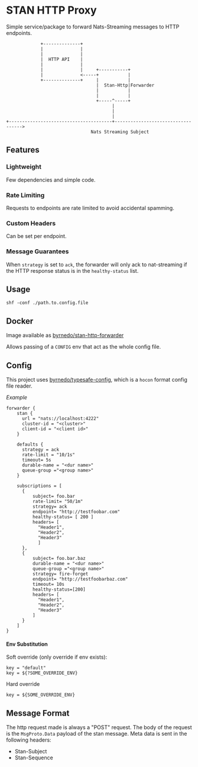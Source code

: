 # STAN HTTP Proxy

Simple service/package to forward Nats-Streaming messages to HTTP endpoints.

```
             +--------------+
             |              |
             |              |
             |  HTTP API    |
             |              |
             |              |     +-----------+
             |              <-----+           |
             +--------------+     |           |
                                  |  Stan-Http|Forwarder
                                  |           |
                                  |           |
                                  +-----^-----+
                                        |
                                        |
                                        |
+---------------------------------------+----------------------------------->
                                Nats Streaming Subject

```

## Features

### Lightweight

Few dependencies and simple code.

### Rate Limiting

Requests to endpoints are rate limited to avoid accidental spamming.

### Custom Headers

Can be set per endpoint.

### Message Guarantees

When `strategy` is set to `ack`, the forwarder will only ack to nat-streaming if the HTTP response status is in the `healthy-status` list.


## Usage 

`shf -conf ./path.to.config.file`


## Docker

Image available as [byrnedo/stan-http-forwarder](https://hub.docker.com/r/byrnedo/stan-http-forwarder/)

Allows passing of a `CONFIG` env that act as the whole config file.

## Config

This project uses [byrnedo/typesafe-config](https://github.com/byrnedo/typesafe-config), which is a `hocon` format config file reader.


*Example*

```hocon
forwarder {
    stan {
      url = "nats://localhost:4222"
      cluster-id = "<cluster>"
      client-id = "<client id>"
    }

    defaults {
      strategy = ack
      rate-limit = "10/1s"
      timeout= 5s
      durable-name = "<dur name>"
      queue-group ="<group name>"
    }

    subscriptions = [
      {
          subject= foo.bar
          rate-limit= "50/1m"
          strategy= ack
          endpoint= "http://testfoobar.com"
          healthy-status= [ 200 ]
          headers= [
            "Header1",
            "Header2",
            "Header3"
            ]
      },
      {
          subject= foo.bar.baz
          durable-name = "<dur name>"
          queue-group ="<group name>"
          strategy= fire-forget
          endpoint= "http://testfoobarbaz.com"
          timeout= 10s
          healthy-status=[200]
          headers= [
            "Header1",
            "Header2",
            "Header3"
          ]
      }
    ]
}
```

#### Env Substitution

Soft override (only override if env exists):

```hocon
key = "default"
key = ${?SOME_OVERRIDE_ENV}
```

Hard override

```hocon
key = ${SOME_OVERRIDE_ENV}
```

## Message Format

The http request made is always a "POST" request. 
The body of the request is the `MsgProto.Data` payload of the stan message.
Meta data is sent in the following headers:

- Stan-Subject 
- Stan-Sequence
